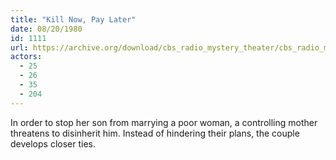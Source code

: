 ```yaml
---
title: "Kill Now, Pay Later"
date: 08/20/1980
id: 1111
url: https://archive.org/download/cbs_radio_mystery_theater/cbs_radio_mystery_theater-1101-1150.zip/cbs_radio_mystery_theater-1101-1150%2Fcbsrmt_1111_kill_now_pay_later.mp3
actors:
  - 25
  - 26
  - 35
  - 204
---
```

In order to stop her son from marrying a poor woman, a controlling mother threatens to disinherit him. Instead of hindering their plans, the couple develops closer ties.